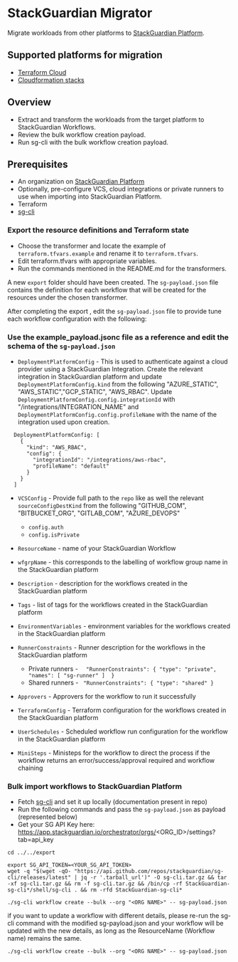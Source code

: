 # StackGuardian Migrator

Migrate workloads from other platforms to [StackGuardian Platform](https://app.stackguardian.io).

## Supported platforms for migration

- [Terraform Cloud](../cloudformation/transformer/terraform-cloud/README.md)
- [Cloudformation stacks](../cloudformation/transformer/cloudformation/README.md)

## Overview

- Extract and transform the workloads from the target platform to StackGuardian Workflows.
- Review the bulk workflow creation payload.
- Run sg-cli with the bulk workflow creation payload.

## Prerequisites

- An organization on [StackGuardian Platform](https://app.stackguardian.io)
- Optionally, pre-configure VCS, cloud integrations or private runners to use when importing into StackGuardian Platform.
- Terraform
- [sg-cli](https://github.com/StackGuardian/sg-cli/tree/main/shell)


### Export the resource definitions and Terraform state

- Choose the transformer and locate the example of `terraform.tfvars.example` and rename it to `terraform.tfvars`.
- Edit terraform.tfvars with appropriate variables.
- Run the commands mentioned in the README.md for the transformers.

A new `export` folder should have been created. The `sg-payload.json` file contains the definition for each workflow that will be created for the resources under the chosen transformer.

After completing the export , edit the `sg-payload.json` file to provide tune each workflow configuration with the following:
###  Use the example_payload.jsonc file as a reference and edit the schema of the `sg-payload.json`
- `DeploymentPlatformConfig` - This is used to authenticate against a cloud provider using a StackGuardian Integration. Create the relevant integration in StackGuardian platform and update `DeploymentPlatformConfig.kind` from the following "AZURE_STATIC", "AWS_STATIC","GCP_STATIC", "AWS_RBAC". Update `DeploymentPlatformConfig.config.integrationId` with "/integrations/INTEGRATION_NAME" and `DeploymentPlatformConfig.config.profileName` with the name of the integration used upon creation.
```
  DeploymentPlatformConfig: [
    {
      "kind": "AWS_RBAC",
      "config": {
        "integrationId": "/integrations/aws-rbac",
        "profileName": "default"
      }
    }
  ]
```
- `VCSConfig` - Provide full path to the `repo` like as well the relevant `sourceConfigDestKind` from the following "GITHUB_COM", "BITBUCKET_ORG", "GITLAB_COM", "AZURE_DEVOPS"
    - `config.auth` 
    - `config.isPrivate`
     
- `ResourceName` - name of your StackGuardian Workflow
- `wfgrpName` - this corresponds to the labelling of workflow group name in the StackGuardian platform
- `Description` - description for the workflows created in the StackGuardian platform
- `Tags` - list of tags for the workflows created in the StackGuardian platform 
- `EnvironmentVariables` - environment variables for the workflows created in the StackGuardian platform
- `RunnerConstraints` - Runner description for the workflows in the StackGuardian platform
    - Private runners - ``` 
          "RunnerConstraints": {
            "type": "private",
            "names": [
                "sg-runner"
            ] 
          }```
    - Shared runners - ```
          "RunnerConstraints": {
            "type": "shared"
          }```
- `Approvers` - Approvers for the workflow to run it successfully
- `TerraformConfig` - Terraform configuration for the workflows created in the StackGuardian platform
- `UserSchedules` - Scheduled workflow run configuration for the workflow in the StackGuardian platform
- `MiniSteps` - Ministeps for the workflow to direct the process if the workflow returns an error/success/approval required and workflow chaining

### Bulk import workflows to StackGuardian Platform

- Fetch [sg-cli](https://github.com/StackGuardian/sg-cli.git) and set it up locally (documentation present in repo)
- Run the following commands and pass the `sg-payload.json` as payload (represented below)
- Get your SG API Key here: https://app.stackguardian.io/orchestrator/orgs/<ORG_ID>/settings?tab=api_key

```shell
cd ../../export

export SG_API_TOKEN=<YOUR_SG_API_TOKEN>
wget -q "$(wget -qO- "https://api.github.com/repos/stackguardian/sg-cli/releases/latest" | jq -r '.tarball_url')" -O sg-cli.tar.gz && tar -xf sg-cli.tar.gz && rm -f sg-cli.tar.gz && /bin/cp -rf StackGuardian-sg-cli*/shell/sg-cli . && rm -rfd StackGuardian-sg-cli*

./sg-cli workflow create --bulk --org "<ORG NAME>" -- sg-payload.json
```

if you want to update a workflow with different details, please re-run the sg-cli command with the modified sg-payload.json and your workflow will be updated with the new details, as long as the ResourceName (Workflow name) remains the same.
```shell
./sg-cli workflow create --bulk --org "<ORG NAME>" -- sg-payload.json
```
